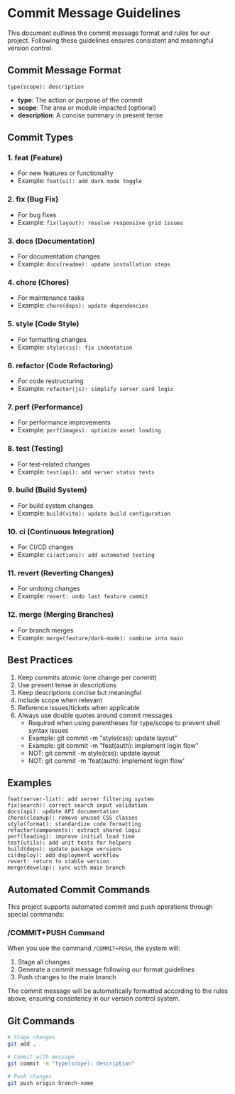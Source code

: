# Commit Message Guidelines

This document outlines the commit message format and rules for our project. Following these guidelines ensures consistent and meaningful version control.

## Commit Message Format

```
type(scope): description
```

- **type**: The action or purpose of the commit
- **scope**: The area or module impacted (optional)
- **description**: A concise summary in present tense

## Commit Types

### 1. feat (Feature)
- For new features or functionality
- Example: `feat(ui): add dark mode toggle`

### 2. fix (Bug Fix)
- For bug fixes
- Example: `fix(layout): resolve responsive grid issues`

### 3. docs (Documentation)
- For documentation changes
- Example: `docs(readme): update installation steps`

### 4. chore (Chores)
- For maintenance tasks
- Example: `chore(deps): update dependencies`

### 5. style (Code Style)
- For formatting changes
- Example: `style(css): fix indentation`

### 6. refactor (Code Refactoring)
- For code restructuring
- Example: `refactor(js): simplify server card logic`

### 7. perf (Performance)
- For performance improvements
- Example: `perf(images): optimize asset loading`

### 8. test (Testing)
- For test-related changes
- Example: `test(api): add server status tests`

### 9. build (Build System)
- For build system changes
- Example: `build(vite): update build configuration`

### 10. ci (Continuous Integration)
- For CI/CD changes
- Example: `ci(actions): add automated testing`

### 11. revert (Reverting Changes)
- For undoing changes
- Example: `revert: undo last feature commit`

### 12. merge (Merging Branches)
- For branch merges
- Example: `merge(feature/dark-mode): combine into main`

## Best Practices

1. Keep commits atomic (one change per commit)
2. Use present tense in descriptions
3. Keep descriptions concise but meaningful
4. Include scope when relevant
5. Reference issues/tickets when applicable
6. Always use double quotes around commit messages
   - Required when using parentheses for type/scope to prevent shell syntax issues
   - Example: git commit -m "style(css): update layout"
   - Example: git commit -m "feat(auth): implement login flow"
   - NOT: git commit -m style(css): update layout
   - NOT: git commit -m 'feat(auth): implement login flow'

## Examples

```
feat(server-list): add server filtering system
fix(search): correct search input validation
docs(api): update API documentation
chore(cleanup): remove unused CSS classes
style(format): standardize code formatting
refactor(components): extract shared logic
perf(loading): improve initial load time
test(utils): add unit tests for helpers
build(deps): update package versions
ci(deploy): add deployment workflow
revert: return to stable version
merge(develop): sync with main branch
```

## Automated Commit Commands

This project supports automated commit and push operations through special commands:

### /COMMIT+PUSH Command

When you use the command `/COMMIT+PUSH`, the system will:
1. Stage all changes
2. Generate a commit message following our format guidelines
3. Push changes to the main branch

The commit message will be automatically formatted according to the rules above, ensuring consistency in our version control system.

## Git Commands

```bash
# Stage changes
git add .

# Commit with message
git commit -m "type(scope): description"

# Push changes
git push origin branch-name
```